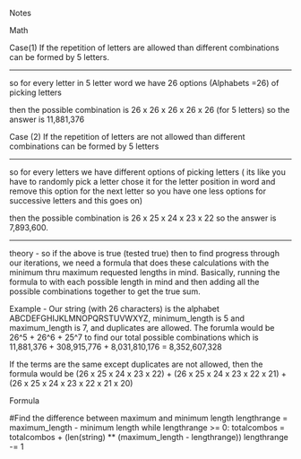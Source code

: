 Notes

Math

Case(1) If the repetition of letters are allowed than different combinations can be formed by 5 letters.

_ _ _ _ _

so for every letter in 5 letter word we have 26 options (Alphabets =26) of picking letters

then the possible combination is 26 x 26 x 26 x 26 x 26 (for 5 letters) so the answer is 11,881,376

Case (2) If the repetition of letters are not allowed than different combinations can be formed by 5 letters

_ _ _ _ _

so for every letters we have different options of picking letters ( its like you have to randomly pick a letter chose it for the letter position in word and remove this option for the next letter so you have one less options for successive letters and this goes on)

then the possible combination is 26 x 25 x 24 x 23 x 22 so the answer is 7,893,600.

- - - - -

theory - so if the above is true (tested true) then to find progress through our iterations, we need a formula that does these calculations with the minimum thru maximum requested lengths in mind. Basically, running the formula to with each possible length in mind and then adding all the possible combinations together to get the true sum.

Example - Our string (with 26 characters) is the alphabet ABCDEFGHIJKLMNOPQRSTUVWXYZ, minimum_length is 5 and maximum_length is 7, and duplicates are allowed. The forumla would be 26^5 + 26^6 + 25^7 to find our total possible combinations which is 11,881,376 + 308,915,776 + 8,031,810,176 = 8,352,607,328

If the terms are the same except duplicates are not allowed, then the formula would be (26 x 25 x 24 x 23 x 22) + (26 x 25 x 24 x 23 x 22 x 21) + (26 x 25 x 24 x 23 x 22 x 21 x 20)

Formula

#Find the difference between maximum and minimum length
lengthrange = maximum_length - minimum length
while lengthrange >= 0:
    totalcombos = totalcombos + (len(string) ** (maximum_length - lengthrange))
    lengthrange -= 1

